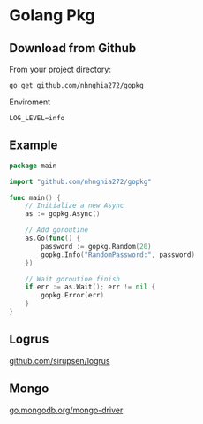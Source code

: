 # Golang Pkg

## Download from Github
From your project directory:
```
go get github.com/nhnghia272/gopkg
```

Enviroment
```
LOG_LEVEL=info
```

## Example
```go
package main

import "github.com/nhnghia272/gopkg"

func main() {
	// Initialize a new Async
	as := gopkg.Async()

	// Add goroutine
	as.Go(func() {
		password := gopkg.Random(20)
		gopkg.Info("RandomPassword:", password)
	})

	// Wait goroutine finish
	if err := as.Wait(); err != nil {
		gopkg.Error(err)
	}
}
```

## Logrus
[github.com/sirupsen/logrus](github.com/sirupsen/logrus)

## Mongo
[go.mongodb.org/mongo-driver](go.mongodb.org/mongo-driver)